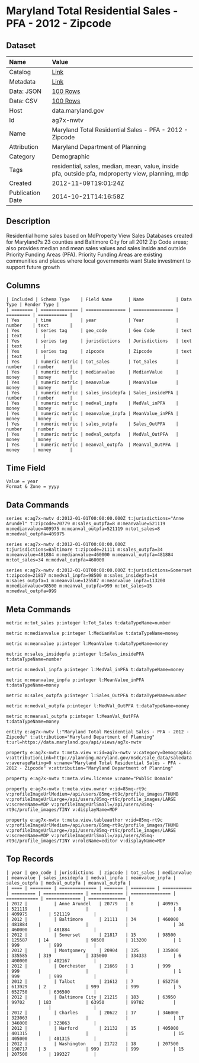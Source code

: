 # Maryland Total Residential Sales - PFA - 2012 - Zipcode

## Dataset

| Name | Value |
| :--- | :---- |
| Catalog | [Link](https://catalog.data.gov/dataset/maryland-total-residential-sales-pfa-2012-zipcode-00dc0) |
| Metadata | [Link](https://data.maryland.gov/api/views/ag7x-nwtv) |
| Data: JSON | [100 Rows](https://data.maryland.gov/api/views/ag7x-nwtv/rows.json?max_rows=100) |
| Data: CSV | [100 Rows](https://data.maryland.gov/api/views/ag7x-nwtv/rows.csv?max_rows=100) |
| Host | data.maryland.gov |
| Id | ag7x-nwtv |
| Name | Maryland Total Residential Sales - PFA - 2012 - Zipcode |
| Attribution | Maryland Department of Planning |
| Category | Demographic |
| Tags | residential, sales, median, mean, value, inside pfa, outside pfa, mdproperty view, planning, mdp |
| Created | 2012-11-09T19:01:24Z |
| Publication Date | 2014-10-21T14:16:58Z |

## Description

Residential home sales based on MdProperty View Sales Databases created for Maryland?s 23 counties and Baltimore City for all 2012 Zip Code areas; also provides median and mean sales values and sales inside and outside Priority Funding Areas (PFA).
Priority Funding Areas are existing communities and places where local governments want State investment to support future growth

## Columns

```ls
| Included | Schema Type    | Field Name      | Name            | Data Type | Render Type |
| ======== | ============== | =============== | =============== | ========= | =========== |
| Yes      | time           | year            | Year            | number    | text        |
| Yes      | series tag     | geo_code        | Geo Code        | text      | text        |
| Yes      | series tag     | jurisdictions   | Jurisdictions   | text      | text        |
| Yes      | series tag     | zipcode         | Zipcode         | text      | text        |
| Yes      | numeric metric | tot_sales       | Tot_Sales       | number    | number      |
| Yes      | numeric metric | medianvalue     | MedianValue     | money     | money       |
| Yes      | numeric metric | meanvalue       | MeanValue       | money     | money       |
| Yes      | numeric metric | sales_insidepfa | Sales_insidePFA | number    | number      |
| Yes      | numeric metric | medval_inpfa    | MedVal_inPFA    | money     | money       |
| Yes      | numeric metric | meanvalue_inpfa | MeanValue_inPFA | money     | money       |
| Yes      | numeric metric | sales_outpfa    | Sales_OutPFA    | number    | number      |
| Yes      | numeric metric | medval_outpfa   | MedVal_OutPFA   | money     | money       |
| Yes      | numeric metric | meanval_outpfa  | MeanVal_OutPFA  | money     | money       |
```

## Time Field

```ls
Value = year
Format & Zone = yyyy
```

## Data Commands

```ls
series e:ag7x-nwtv d:2012-01-01T00:00:00.000Z t:jurisdictions="Anne Arundel" t:zipcode=20779 m:sales_outpfa=8 m:meanvalue=521119 m:medianvalue=409975 m:meanval_outpfa=521119 m:tot_sales=8 m:medval_outpfa=409975

series e:ag7x-nwtv d:2012-01-01T00:00:00.000Z t:jurisdictions=Baltimore t:zipcode=21111 m:sales_outpfa=34 m:meanvalue=481884 m:medianvalue=460000 m:meanval_outpfa=481884 m:tot_sales=34 m:medval_outpfa=460000

series e:ag7x-nwtv d:2012-01-01T00:00:00.000Z t:jurisdictions=Somerset t:zipcode=21817 m:medval_inpfa=98500 m:sales_insidepfa=14 m:sales_outpfa=1 m:meanvalue=125587 m:meanvalue_inpfa=113200 m:medianvalue=98500 m:meanval_outpfa=999 m:tot_sales=15 m:medval_outpfa=999
```

## Meta Commands

```ls
metric m:tot_sales p:integer l:Tot_Sales t:dataTypeName=number

metric m:medianvalue p:integer l:MedianValue t:dataTypeName=money

metric m:meanvalue p:integer l:MeanValue t:dataTypeName=money

metric m:sales_insidepfa p:integer l:Sales_insidePFA t:dataTypeName=number

metric m:medval_inpfa p:integer l:MedVal_inPFA t:dataTypeName=money

metric m:meanvalue_inpfa p:integer l:MeanValue_inPFA t:dataTypeName=money

metric m:sales_outpfa p:integer l:Sales_OutPFA t:dataTypeName=number

metric m:medval_outpfa p:integer l:MedVal_OutPFA t:dataTypeName=money

metric m:meanval_outpfa p:integer l:MeanVal_OutPFA t:dataTypeName=money

entity e:ag7x-nwtv l:"Maryland Total Residential Sales - PFA - 2012 - Zipcode" t:attribution="Maryland Department of Planning" t:url=https://data.maryland.gov/api/views/ag7x-nwtv

property e:ag7x-nwtv t:meta.view v:id=ag7x-nwtv v:category=Demographic v:attributionLink=http://planning.maryland.gov/msdc/sale_data/saledata.shtml v:averageRating=0 v:name="Maryland Total Residential Sales - PFA - 2012 - Zipcode" v:attribution="Maryland Department of Planning"

property e:ag7x-nwtv t:meta.view.license v:name="Public Domain"

property e:ag7x-nwtv t:meta.view.owner v:id=85mq-rt9c v:profileImageUrlMedium=/api/users/85mq-rt9c/profile_images/THUMB v:profileImageUrlLarge=/api/users/85mq-rt9c/profile_images/LARGE v:screenName=MDP v:profileImageUrlSmall=/api/users/85mq-rt9c/profile_images/TINY v:displayName=MDP

property e:ag7x-nwtv t:meta.view.tableauthor v:id=85mq-rt9c v:profileImageUrlMedium=/api/users/85mq-rt9c/profile_images/THUMB v:profileImageUrlLarge=/api/users/85mq-rt9c/profile_images/LARGE v:screenName=MDP v:profileImageUrlSmall=/api/users/85mq-rt9c/profile_images/TINY v:roleName=editor v:displayName=MDP
```

## Top Records

```ls
| year | geo_code | jurisdictions  | zipcode | tot_sales | medianvalue | meanvalue | sales_insidepfa | medval_inpfa | meanvalue_inpfa | sales_outpfa | medval_outpfa | meanval_outpfa | 
| ==== | ======== | ============== | ======= | ========= | =========== | ========= | =============== | ============ | =============== | ============ | ============= | ============== | 
| 2012 |          | Anne Arundel   | 20779   | 8         | 409975      | 521119    |                 |              |                 | 8            | 409975        | 521119         | 
| 2012 |          | Baltimore      | 21111   | 34        | 460000      | 481884    |                 |              |                 | 34           | 460000        | 481884         | 
| 2012 |          | Somerset       | 21817   | 15        | 98500       | 125587    | 14              | 98500        | 113200          | 1            | 999           | 999            | 
| 2012 |          | Montgomery     | 20904   | 325       | 335000      | 335585    | 319             | 335000       | 334333          | 6            | 400000        | 402167         | 
| 2012 |          | Dorchester     | 21669   | 1         | 999         | 999       |                 |              |                 | 1            | 999           | 999            | 
| 2012 |          | Talbot         | 21612   | 7         | 652750      | 613929    | 2               | 999          | 999             | 5            | 652750        | 636500         | 
| 2012 |          | Baltimore City | 21215   | 183       | 63950       | 99702     | 183             | 63950        | 99702           |              |               |                | 
| 2012 |          | Charles        | 20622   | 17        | 346000      | 323063    |                 |              |                 | 17           | 346000        | 323063         | 
| 2012 |          | Harford        | 21132   | 15        | 405000      | 401315    |                 |              |                 | 15           | 405000        | 401315         | 
| 2012 |          | Washington     | 21722   | 18        | 207500      | 190717    | 3               | 999          | 999             | 15           | 207500        | 199327         | 
```